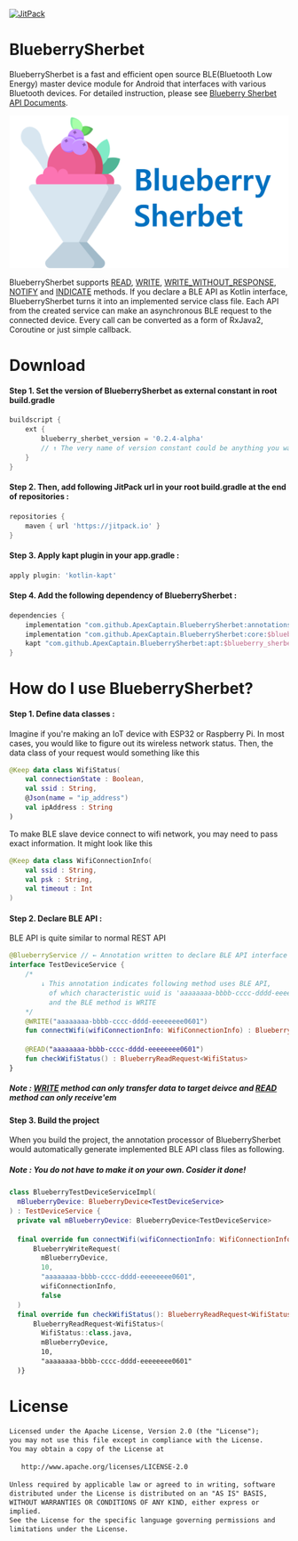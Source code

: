 [![JitPack](https://img.shields.io/jitpack/v/github/ApexCaptain/BlueberrySherbet?color=GREEN&label=Blueberry%20Sherbet&style=flat-square&logo=Android%20Studio)](https://jitpack.io/#ApexCaptain/BlueberrySherbet)

BlueberrySherbet
================

BlueberrySherbet is a fast and efficient open source BLE(Bluetooth Low Energy) master device module for Android that interfaces with various Bluetooth devices. For detailed instruction, please see [Blueberry Sherbet API Documents](https://apexcaptain.github.io/BlueberrySherbet/ "GitHub Pages").

![](ReadMeRes/logoWithText.png)

BlueberrySherbet supports [READ], [WRITE], [WRITE_WITHOUT_RESPONSE], [NOTIFY]
 and [INDICATE] methods. If you declare a BLE API as Kotlin interface, BlueberrySherbet turns it into an implemented service class file. Each API from the created service can make an asynchronous BLE request to the connected device. Every call can be converted as a form of RxJava2, Coroutine or just simple callback.

Download
========

#### Step 1. Set the version of BlueberrySherbet as external constant in root build.gradle
```gradle
buildscript {
    ext {
        blueberry_sherbet_version = '0.2.4-alpha' 
        // ↑ The very name of version constant could be anything you want :)
    }
}
```
#### Step 2. Then, add following JitPack url in your root build.gradle at the end of repositories :
```gradle
repositories {
    maven { url 'https://jitpack.io' }
}
```
#### Step 3. Apply kapt plugin in your app.gradle :
```gradle
apply plugin: 'kotlin-kapt'
```

#### Step 4. Add the following dependency of BlueberrySherbet :
```gradle
dependencies {
    implementation "com.github.ApexCaptain.BlueberrySherbet:annotations:$blueberry_sherbet_version"
    implementation "com.github.ApexCaptain.BlueberrySherbet:core:$blueberry_sherbet_version"
    kapt "com.github.ApexCaptain.BlueberrySherbet:apt:$blueberry_sherbet_version"
}
```

How do I use BlueberrySherbet?
==============================
#### Step 1. Define data classes :
Imagine if you're making an IoT device with ESP32 or Raspberry Pi. In most cases, you would like to figure out its wireless network status.
Then, the data class of your request would something like this
```kotlin
@Keep data class WifiStatus(
    val connectionState : Boolean,
    val ssid : String,
    @Json(name = "ip_address")
    val ipAddress : String
)
```
To make BLE slave device connect to wifi network, you may need to pass exact information. It might look like this

```kotlin
@Keep data class WifiConnectionInfo(
    val ssid : String,
    val psk : String,
    val timeout : Int
)
```
#### Step 2. Declare BLE API :
BLE API is quite similar to normal REST API
```kotlin
@BlueberryService // ← Annotation written to declare BLE API interface
interface TestDeviceService {
    /*
        ↓ This annotation indicates following method uses BLE API,
          of which characteristic uuid is 'aaaaaaaa-bbbb-cccc-dddd-eeeeeeee0601'
          and the BLE method is WRITE
    */
    @WRITE("aaaaaaaa-bbbb-cccc-dddd-eeeeeeee0601")
    fun connectWifi(wifiConnectionInfo: WifiConnectionInfo) : BlueberryWriteRequest

    @READ("aaaaaaaa-bbbb-cccc-dddd-eeeeeeee0601")
    fun checkWifiStatus() : BlueberryReadRequest<WifiStatus>
}
```
##### Note : [WRITE] method can only transfer data to target deivce and [READ] method can only receive'em

#### Step 3. Build the project
When you build the project, the annotation processor of BlueberrySherbet would automatically generate 
implemented BLE API class files as following.
##### Note : You do not have to make it on your own. Cosider it done!
```kotlin
class BlueberryTestDeviceServiceImpl(
  mBlueberryDevice: BlueberryDevice<TestDeviceService>
) : TestDeviceService {
  private val mBlueberryDevice: BlueberryDevice<TestDeviceService>

  final override fun connectWifi(wifiConnectionInfo: WifiConnectionInfo): BlueberryWriteRequest =
      BlueberryWriteRequest(
        mBlueberryDevice,
        10,
        "aaaaaaaa-bbbb-cccc-dddd-eeeeeeee0601",
        wifiConnectionInfo,
        false
  )
  final override fun checkWifiStatus(): BlueberryReadRequest<WifiStatus> =
      BlueberryReadRequest<WifiStatus>(
        WifiStatus::class.java,
        mBlueberryDevice,
        10,
        "aaaaaaaa-bbbb-cccc-dddd-eeeeeeee0601"
  )}
```
License
=======

    Licensed under the Apache License, Version 2.0 (the "License");
    you may not use this file except in compliance with the License.
    You may obtain a copy of the License at

       http://www.apache.org/licenses/LICENSE-2.0

    Unless required by applicable law or agreed to in writing, software
    distributed under the License is distributed on an "AS IS" BASIS,
    WITHOUT WARRANTIES OR CONDITIONS OF ANY KIND, either express or implied.
    See the License for the specific language governing permissions and
    limitations under the License.

[BlueberryService]: https://apexcaptain.github.io/BlueberrySherbet/annotations/com.gmail.ayteneve93.blueberrysherbetannotations/-blueberry-service/index.html

[INDICATE]: https://apexcaptain.github.io/BlueberrySherbet/annotations/com.gmail.ayteneve93.blueberrysherbetannotations/-i-n-d-i-c-a-t-e/index.html
[NOTIFY]: https://apexcaptain.github.io/BlueberrySherbet/annotations/com.gmail.ayteneve93.blueberrysherbetannotations/-n-o-t-i-f-y/index.html
[Priority]: https://apexcaptain.github.io/BlueberrySherbet/annotations/com.gmail.ayteneve93.blueberrysherbetannotations/-priority/index.html
[READ]: https://apexcaptain.github.io/BlueberrySherbet/annotations/com.gmail.ayteneve93.blueberrysherbetannotations/-r-e-a-d/index.html
[WRITE]: https://apexcaptain.github.io/BlueberrySherbet/annotations/com.gmail.ayteneve93.blueberrysherbetannotations/-w-r-i-t-e/index.html
[WRITE_WITHOUT_RESPONSE]: https://apexcaptain.github.io/BlueberrySherbet/annotations/com.gmail.ayteneve93.blueberrysherbetannotations/-w-r-i-t-e_-w-i-t-h-o-u-t_-r-e-s-p-o-n-s-e/index.html